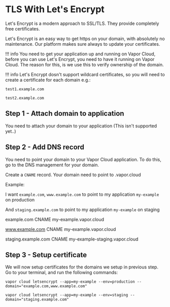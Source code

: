 # TLS With Let's Encrypt

Let's Encrypt is a modern approach to SSL/TLS. They provide completely free certificates.

Let's Encrypt is an easy way to get https on your domain, with absolutely no maintenance. Our platform makes sure always to update your certificates.

!!! info
    You need to get your application up and running on Vapor Cloud, before you can use Let's Encrypt, you need to have it running on Vapor Cloud.
    The reason for this, is we use this to verify ownership of the domain.

!!! info
    Let's Encrypt dosn't support wildcard certificates, so you will need to create a certificate for each domain e.g.:

    test1.example.com

    test2.example.com

## Step 1 - Attach domain to application

You need to attach your domain to your application (This isn't supported yet..)

## Step 2 - Add DNS record

You need to point your domain to your Vapor Cloud application. To do this, go to the DNS management for your domain.

Create a `CNAME` record. Your domain need to point to <your-app>.vapor.cloud

Example:

I want `example.com`, `www.example.com` to point to my application `my-example` on production

And `staging.example.com` to point to my application `my-example` on staging

example.com CNAME my-example.vapor.cloud

www.example.com CNAME my-example.vapor.cloud

staging.example.com CNAME my-example-staging.vapor.cloud

## Step 3 - Setup certificate

We will now setup certificates for the domains we setup in previous step. Go to your terminal, and run the following commands:

`vapor cloud letsencrypt --app=my-example --env=production --domain="example.com,www.example.com"`

`vapor cloud letsencrypt --app=my-example --env=staging --domain="staging.example.com"`
